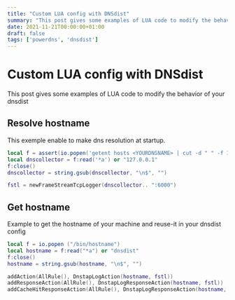 ```yaml
---
title: "Custom LUA config with DNSdist"
summary: "This post gives some examples of LUA code to modify the behavior of your dnsdist"
date: 2021-11-21T00:00:00+01:00
draft: false
tags: ['powerdns', 'dnsdist']
---
```


# Custom LUA config with DNSdist

This post gives some examples of LUA code to modify the behavior of your dnsdist 
## Resolve hostname

This exemple enable to make dns resolution at startup.

```lua
local f = assert(io.popen('getent hosts <YOURDNSNAME> | cut -d " " -f 1', 'r'))
local dnscollector = f:read('*a') or "127.0.0.1"
f:close()
dnscollector = string.gsub(dnscollector, "\n$", "")

fstl = newFrameStreamTcpLogger(dnscollector.. ":6000")
```

## Get hostname

Example to get the hostname of your machine and reuse-it in your dnsdist config

```lua
local f = io.popen ("/bin/hostname")
local hostname = f:read("*a") or "dnsdist"
f:close()
hostname = string.gsub(hostname, "\n$", "")

addAction(AllRule(), DnstapLogAction(hostname, fstl))
addResponseAction(AllRule(), DnstapLogResponseAction(hostname, fstl))
addCacheHitResponseAction(AllRule(), DnstapLogResponseAction(hostname, fstl))
```